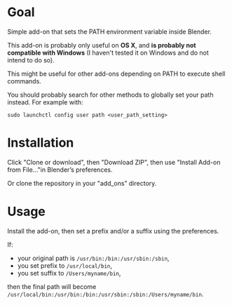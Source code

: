 # Goal

Simple add-on that sets the PATH environment variable inside Blender.

This add-on is probably only useful on **OS X**, and **is probably not compatible with Windows** (I haven't tested it on Windows and do not intend to do so).

This might be useful for other add-ons depending on PATH to execute shell commands.

You should probably search for other methods to globally set your path instead. For example with:

```
sudo launchctl config user path <user_path_setting>
```

# Installation

Click "Clone or download", then "Download ZIP", then use "Install Add-on from File…"in Blender’s preferences.

Or clone the repository in your "add_ons" directory.


# Usage

Install the add-on, then set a prefix and/or a suffix using the preferences.

If:

- your original path is `/usr/bin:/bin:/usr/sbin:/sbin`,
- you set prefix to `/usr/local/bin`,
- you set suffix to `/Users/myname/bin`,

then the final path will become `/usr/local/bin:/usr/bin:/bin:/usr/sbin:/sbin:/Users/myname/bin`.
